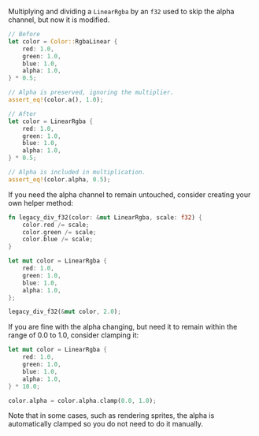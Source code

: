 Multiplying and dividing a `LinearRgba` by an `f32` used to skip the alpha channel, but now it is modified.

```rust
// Before
let color = Color::RgbaLinear {
    red: 1.0,
    green: 1.0,
    blue: 1.0,
    alpha: 1.0,
} * 0.5;

// Alpha is preserved, ignoring the multiplier.
assert_eq!(color.a(), 1.0);

// After
let color = LinearRgba {
    red: 1.0,
    green: 1.0,
    blue: 1.0,
    alpha: 1.0,
} * 0.5;

// Alpha is included in multiplication.
assert_eq!(color.alpha, 0.5);
```

If you need the alpha channel to remain untouched, consider creating your own helper method:

```rust
fn legacy_div_f32(color: &mut LinearRgba, scale: f32) {
    color.red /= scale;
    color.green /= scale;
    color.blue /= scale;
}

let mut color = LinearRgba {
    red: 1.0,
    green: 1.0,
    blue: 1.0,
    alpha: 1.0,
};

legacy_div_f32(&mut color, 2.0);
```

If you are fine with the alpha changing, but need it to remain within the range of 0.0 to 1.0, consider clamping it:

```rust
let mut color = LinearRgba {
    red: 1.0,
    green: 1.0,
    blue: 1.0,
    alpha: 1.0,
} * 10.0;

color.alpha = color.alpha.clamp(0.0, 1.0);
```

<!-- TODO: I want this to be a callout, but shortcodes don't work here. -->
Note that in some cases, such as rendering sprites, the alpha is automatically clamped so you do not need to do it manually.
